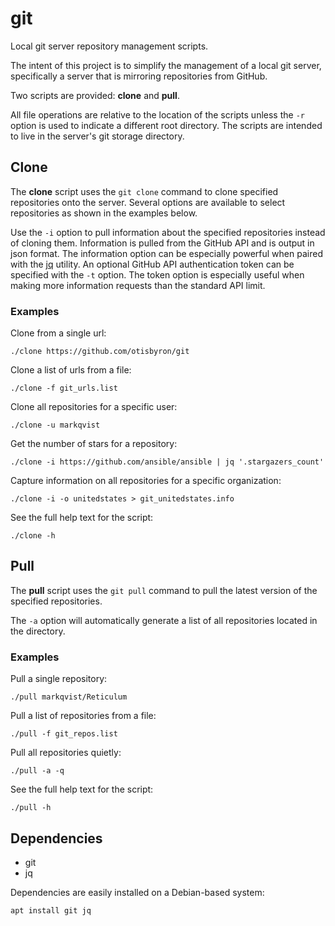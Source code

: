 # git
Local git server repository management scripts.

The intent of this project is to simplify the management of a local git server, specifically a server that is mirroring repositories from GitHub.

Two scripts are provided: **clone** and **pull**. 

All file operations are relative to the location of the scripts unless the `-r` option is used to indicate a different root directory. The scripts are intended to live in the server's git storage directory.

## Clone

The **clone** script uses the `git clone` command to clone specified repositories onto the server. Several options are available to select repositories as shown in the examples below. 

Use the `-i` option to pull information about the specified repositories instead of cloning them. Information is pulled from the GitHub API and is output in json format. The information option can be especially powerful when paired with the [jq](https://github.com/stedolan/jq) utility. An optional GitHub API authentication token can be specified with the `-t` option. The token option is especially useful when making more information requests than the standard API limit.

### Examples

Clone from a single url:
```
./clone https://github.com/otisbyron/git
```

Clone a list of urls from a file:
```
./clone -f git_urls.list
```

Clone all repositories for a specific user:
```
./clone -u markqvist
```

Get the number of stars for a repository:
```
./clone -i https://github.com/ansible/ansible | jq '.stargazers_count'
```

Capture information on all repositories for a specific organization:
```
./clone -i -o unitedstates > git_unitedstates.info
```

See the full help text for the script:
```
./clone -h
```

## Pull

The **pull** script uses the `git pull` command to pull the latest version of the specified repositories.

The `-a` option will automatically generate a list of all repositories located in the directory.

### Examples

Pull a single repository:
```
./pull markqvist/Reticulum
```

Pull a list of repositories from a file:
```
./pull -f git_repos.list
```

Pull all repositories quietly:
```
./pull -a -q
```

See the full help text for the script:
```
./pull -h
```

## Dependencies

- git
- jq

Dependencies are easily installed on a Debian-based system:
```
apt install git jq
```
